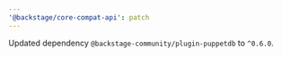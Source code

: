 ```yaml
---
'@backstage/core-compat-api': patch
---
```


Updated dependency `@backstage-community/plugin-puppetdb` to `^0.6.0`.
